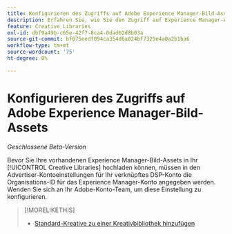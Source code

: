 ```yaml
---
title: Konfigurieren des Zugriffs auf Adobe Experience Manager-Bild-Assets
description: Erfahren Sie, wie Sie den Zugriff auf Experience Manager-Assets in  [!DNL Creative].
feature: Creative Libraries
exl-id: dbf9a49b-c65e-42f7-8ca4-0dad62d8b03a
source-git-commit: bf075eedf094ca354d6a024bf7329e4a0a2b1ba6
workflow-type: tm+mt
source-wordcount: '75'
ht-degree: 0%

---
```


# Konfigurieren des Zugriffs auf Adobe Experience Manager-Bild-Assets

*Geschlossene Beta-Version*

<!-- Is this relevant only to standard creatives? If so, then move into Standard Creatives chapter instead of at the top, where it is now -->

Bevor Sie Ihre vorhandenen Experience Manager-Bild-Assets in Ihr [!UICONTROL Creative Libraries] hochladen können, müssen in den Advertiser-Kontoeinstellungen für Ihr verknüpftes DSP-Konto die Organisations-ID für das Experience Manager-Konto angegeben werden. Wenden Sie sich an Ihr Adobe-Konto-Team, um diese Einstellung zu konfigurieren.

>[!MORELIKETHIS]
>
>* [Standard-Kreative zu einer Kreativbibliothek hinzufügen](creative-add-standard.md)
